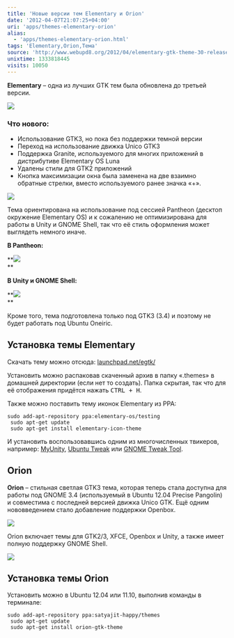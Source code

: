 ```yaml
---
title: 'Новые версии тем Elementary и Orion'
date: '2012-04-07T21:07:25+04:00'
uri: 'apps/themes-elementary-orion'
alias: 
  - 'apps/themes-elementary-orion.html'
tags: 'Elementary,Orion,Тема'
source: 'http://www.webupd8.org/2012/04/elementary-gtk-theme-30-released.html'
unixtime: 1333818445
visits: 10050
---
```

**Elementary** – одна из лучших GTK тем была обновлена до третьей версии.

[![](img/2012/04/07/21-00/elementary-gtk-30-theme-6907989122-o.jpg)](img/2012/04/07/21-00/elementary-gtk-30-theme-6907989122-o.jpg)

### Что нового:

*   Использование GTK3, но пока без поддержки темной версии
*   Переход на использование движка Unico GTK3
*   Поддержка Granite, используемого для многих приложений в дистрибутиве Elementary OS Luna
*   Удалены стили для GTK2 приложений
*   Кнопка максимизации окна была заменена на две взаимно обратные стрелки, вместо используемого ранее значка «+».

[![](img/2012/04/07/21-00/elementary-1-6907950442-o.jpg)](img/2012/04/07/21-00/elementary-1-6907950442-o.jpg)

Тема ориентирована на использование под сессией Pantheon (десктоп окружение Elementary OS) и к сожалению не оптимизирована для работы в Unity и GNOME Shell, так что её стиль оформления может выглядеть немного иначе.

**В Pantheon:**

**[![](img/2012/04/07/21-00/elementary-gtk-theme-2-7054079457-o.jpg)](img/2012/04/07/21-00/elementary-gtk-theme-2-7054079457-o.jpg)  
**

**В Unity и GNOME Shell:**

**[![](img/2012/04/07/21-00/elementary-7048892337-o.jpg)](img/2012/04/07/21-00/elementary-7048892337-o.jpg)  
**

Кроме того, тема подготовлена только под GTK3 (3.4) и поэтому не будет работать под Ubuntu Oneiric.

## Установка темы Elementary

Скачать тему можно отсюда: [launchpad.net/egtk/](https://launchpad.net/egtk/+download)

Установить можно распаковав скаченный архив в папку «.themes» в домашней директории (если нет то создать). Папка скрытая, так что для её отображения придётся нажать <kbd>CTRL + H</kbd>.

Также можно поставить тему иконок Elementary из PPA:

```
sudo add-apt-repository ppa:elementary-os/testing
 sudo apt-get update
 sudo apt-get install elementary-icon-theme
```

И установить воспользовавшись одним из многочисленных твикеров, например: [MyUnity](apt://myunity), [Ubuntu Tweak](apps/ubuntu-tweak-0-6-0-released) или [GNOME Tweak Tool](apt://gnome-tweak-tool).

## Orion

**Orion** – стильная светлая GTK3 тема, которая теперь стала доступна для работы под GNOME 3.4 (используемый в Ubuntu 12.04 Precise Pangolin) и совместима с последней версией движка Unico GTK. Ещё одним нововведением стало добавление поддержки Openbox.

[![](img/2012/04/07/21-00/orion-2-7048892041-o.jpg)](img/2012/04/07/21-00/orion-2-7048892041-o.jpg)

Orion включает темы для GTK2/3, XFCE, Openbox и Unity, а также имеет полную поддержку GNOME Shell.

[![](img/2012/04/07/21-00/orion-6902800570-o.jpg)](img/2012/04/07/21-00/orion-6902800570-o.jpg)

## Установка темы Orion

Установить можно в Ubuntu 12.04 или 11.10, выполнив команды в терминале:

```
sudo add-apt-repository ppa:satyajit-happy/themes
 sudo apt-get update
 sudo apt-get install orion-gtk-theme
```
